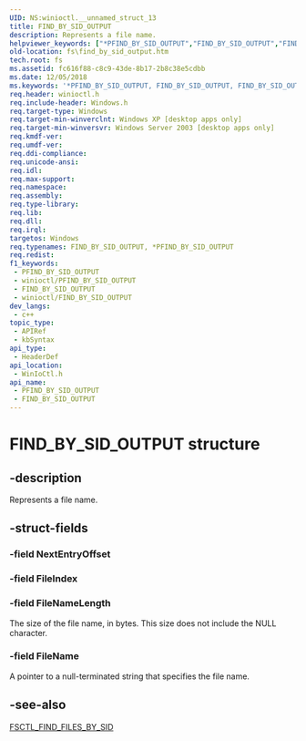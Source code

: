```yaml
---
UID: NS:winioctl.__unnamed_struct_13
title: FIND_BY_SID_OUTPUT
description: Represents a file name.
helpviewer_keywords: ["*PFIND_BY_SID_OUTPUT","FIND_BY_SID_OUTPUT","FIND_BY_SID_OUTPUT structure [Files]","PFIND_BY_SID_OUTPUT","PFIND_BY_SID_OUTPUT structure pointer [Files]","base.find_by_sid_output","fs.find_by_sid_output","winioctl/FIND_BY_SID_OUTPUT","winioctl/PFIND_BY_SID_OUTPUT"]
old-location: fs\find_by_sid_output.htm
tech.root: fs
ms.assetid: fc616f88-c8c9-43de-8b17-2b8c38e5cdbb
ms.date: 12/05/2018
ms.keywords: '*PFIND_BY_SID_OUTPUT, FIND_BY_SID_OUTPUT, FIND_BY_SID_OUTPUT structure [Files], PFIND_BY_SID_OUTPUT, PFIND_BY_SID_OUTPUT structure pointer [Files], base.find_by_sid_output, fs.find_by_sid_output, winioctl/FIND_BY_SID_OUTPUT, winioctl/PFIND_BY_SID_OUTPUT'
req.header: winioctl.h
req.include-header: Windows.h
req.target-type: Windows
req.target-min-winverclnt: Windows XP [desktop apps only]
req.target-min-winversvr: Windows Server 2003 [desktop apps only]
req.kmdf-ver: 
req.umdf-ver: 
req.ddi-compliance: 
req.unicode-ansi: 
req.idl: 
req.max-support: 
req.namespace: 
req.assembly: 
req.type-library: 
req.lib: 
req.dll: 
req.irql: 
targetos: Windows
req.typenames: FIND_BY_SID_OUTPUT, *PFIND_BY_SID_OUTPUT
req.redist: 
f1_keywords:
 - PFIND_BY_SID_OUTPUT
 - winioctl/PFIND_BY_SID_OUTPUT
 - FIND_BY_SID_OUTPUT
 - winioctl/FIND_BY_SID_OUTPUT
dev_langs:
 - c++
topic_type:
 - APIRef
 - kbSyntax
api_type:
 - HeaderDef
api_location:
 - WinIoCtl.h
api_name:
 - PFIND_BY_SID_OUTPUT
 - FIND_BY_SID_OUTPUT
---
```


# FIND_BY_SID_OUTPUT structure


## -description

Represents a file name.

## -struct-fields

### -field NextEntryOffset

### -field FileIndex

### -field FileNameLength

The size of the file name, in bytes. This size does not include the NULL character.

### -field FileName

A pointer to a null-terminated string that specifies the file name.

## -see-also

<a href="/windows/desktop/api/winioctl/ni-winioctl-fsctl_find_files_by_sid">FSCTL_FIND_FILES_BY_SID</a>

